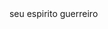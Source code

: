 <!DOCTYPE html
<html lang="en">
<head> <meta charset="UTF-8> <meta name="viewport" content="width=device-width, initial-scale=1.0">
<title>drago</title>
<link rel="tylehet" href="style.css"
<header class="cabeçalho">
<img src="./o-desafiante-fica-em-frente-a-ilustracao-do-castelo-assustador.jpg" alt="">


<img src="" alt="">
</header>
</head>
<body>
 seu espirito guerreiro

 </body>
 </html>